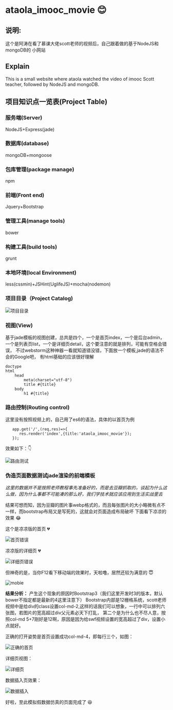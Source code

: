 # ataola_imooc_movie :blush:
## 说明:
这个是阿涛在看了慕课大佬scott老师的视频后，自己跟着做的基于NodeJS和mongoDB的
小网站

## Explain
This is a small website where ataola watched the video of imooc Scott teacher, followed by NodeJS and mongoDB.

## 项目知识点一览表(Project Table)

### 服务端(Server)
NodeJS+Express(jade)
### 数据库(database)
mongoDB+mongoose
### 包库管理(package manage)
npm

### 前端(Front end)
Jquery+Bootstrap
### 管理工具(manage tools)
bower
### 构建工具(build tools)
grunt
### 本地环境(local Environment)
less(cssmin)+JSHint(UglifeJS)+mocha(nodemon)

### 项目目录（Project Catalog)
![项目目录](./public/images/init.png)

### 视图(View)
基于jade模板的视图创建，总共是四个，一个是首页index，一个是后台admin，
一个是列表页list，一个是详细页detail，这个要注意的就是排列，可能有空格会错误，
不过webstorm这种神器一看就知道错没错，下面放一个模板,jade的语法不会的Google吧，
有html基础的应该很好理解
```
doctype
html
    head
        meta(charset="utf-8")
        title #{title}
    body
        h1 #{title}
```

### 路由控制(Routing control)
这里没有按照视频上的，自己用了es6的语法，具体的以首页为例
```
   app.get('/',(req,res)=>{
      res.render('index',{title:'ataola_imooc_movie'});
   });
```
效果如下：:point_down:

![路由测试](./public/images/viewroute.png)

### 伪造页面数据测试jade渲染的前端模板
*这里的数据并不是按照老师教程事先准备好的，而是去豆瓣抓取的，谈起为什么这么做，因为什么事都不可能凑的那么好，我们学技术就应该应用到生活实战里去*

结果可想而知，因为豆瓣的图片事webp格式的，而且每张图片的大小略微有点不一样，而bootstrap布局又是写死的，这就会对页面造成布局破坏
下面看下凉凉的效果 :joy:

这个是凉凉版的首页 :broken_heart:

![首页错误](./public/images/badindex.png)

凉凉版的详细页 :broken_heart:

![详细页错误](./public/images/baddetail.png)

但神奇的是，当你F12看下移动端的效果时，天啦噜，居然还较为满意的 :innocent:

![mobie](./public/images/iphoneXmobieindex.png)

**结果分析：** 产生这个现象的原因时Bootstrap3（我们这里开发时3的版本，默认bower不指定都是最新的4这里注意下）
Bootstrap内部是12栅格系统，scott老师视频中是给div的class设置col-md-2,这样的话我们可以想象，一行中可以排列六张图，若图片的宽高超过div父元素必天下打乱，
第二个是为什么也不尽人意，按照col-md 5+7刚好是12啊，原因是因为给swf视频设置的宽高超过了div，设置小点就好。

正确的打开姿势是首页设置成功col-md-4，即每行三个，如图：

![正确的首页](./public/images/indexpageokone.png)

详细页视图：

![详细页](./public/images/detailpageone.png)

数据插入页效果：

![数据插入](./public/images/adminmovie.png)

好啦，至此模拟假数据仿真的页面完成了 :satisfied:





